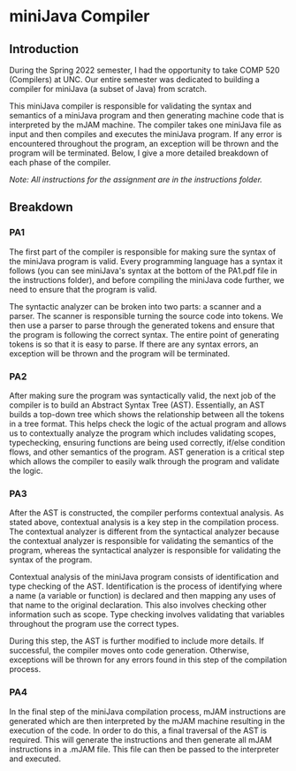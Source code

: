 # miniJava Compiler

## Introduction
During the Spring 2022 semester, I had the opportunity to take COMP 520 (Compilers) at UNC. Our entire semester was dedicated to building a compiler for miniJava (a subset of Java) from scratch. 

This miniJava compiler is responsible for validating the syntax and semantics of a miniJava program and then generating machine code that is interpreted by the mJAM machine. The compiler takes one miniJava file as input and then compiles and executes the miniJava program. If any error is encountered throughout the program, an exception will be thrown and the program will be terminated. Below, I give a more detailed breakdown of each phase of the compiler. 

*Note: All instructions for the assignment are in the instructions folder.*

## Breakdown

### PA1
The first part of the compiler is responsible for making sure the syntax of the miniJava program is valid. Every programming language has a syntax it follows (you can see miniJava's syntax at the bottom of the PA1.pdf file in the instructions folder), and before compiling the miniJava code further, we need to ensure that the program is valid. 

The syntactic analyzer can be broken into two parts: a scanner and a parser. The scanner is responsible turning the source code into tokens. We then use a parser to parse through the generated tokens and ensure that the program is following the correct syntax. The entire point of generating tokens is so that it is easy to parse.  If there are any syntax errors, an exception will be thrown and the program will be terminated.

### PA2 
After making sure the program was syntactically valid, the next job of the compiler is to build an Abstract Syntax Tree (AST). Essentially, an AST builds a top-down tree which shows the relationship between all the tokens in a tree format. This helps check the logic of the actual program and allows us to contextually analyze the program which includes validating scopes, typechecking, ensuring functions are being used correctly, if/else condition flows, and other semantics of the program. AST generation is a critical step which allows the compiler to easily walk through the program and validate the logic.

### PA3
After the AST is constructed, the compiler performs contextual analysis. As stated above, contextual analysis is a key step in the compilation process. The contextual analyzer is different from the syntactical analyzer because the contextual analyzer is responsible for validating the semantics of the program, whereas the syntactical analyzer is responsible for validating the syntax of the program. 

Contextual analysis of the miniJava program consists of identification and type checking of the AST. Identification is the process of identifying where a name (a variable or function) is declared and then mapping any uses of that name to the original declaration. This also involves checking other information such as scope. Type checking involves validating that variables throughout the program use the correct types. 

During this step, the AST is further modified to include more details. If successful, the compiler moves onto code generation. Otherwise, exceptions will be thrown for any errors found in this step of the compilation process. 

### PA4
In the final step of the miniJava compilation process, mJAM instructions are generated which are then interpreted by the mJAM machine resulting in the execution of the code. In order to do this, a final traversal of the AST is required. This will generate the instructions and then generate all mJAM instructions in a .mJAM file. This file can then be passed to the interpreter and executed. 
